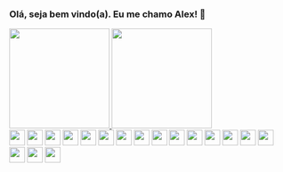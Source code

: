 ### Olá, seja bem vindo(a). Eu me chamo Alex! 👋

<div>
  <a href="https://github.com/alexdeveloperbr">
    <img height="180em" src="https://github-readme-stats.vercel.app/api?username=alexdeveloperbr&theme=blue-green&show_icons=true&include_all_commits=true&count_private=true"/>
    <img height="180em" src="https://github-readme-stats.vercel.app/api/top-langs/?username=alexdeveloperbr&theme=blue-green&layout=compact&langs_count=12"/>
  </a>
</div>
<div>
  <img height="28em" src="https://img.shields.io/badge/Google_Play-414141?style=for-the-badge&logo=google-play&logoColor=white" />
  <img height="28em" src="https://img.shields.io/badge/App_Store-0D96F6?style=for-the-badge&logo=app-store&logoColor=white" />
  <img height="28em" src="https://img.shields.io/badge/LinkedIn-0077B5?style=for-the-badge&logo=linkedin&logoColor=white" />
  <img height="28em" src="https://img.shields.io/badge/HTML-239120?style=for-the-badge&logo=html5&logoColor=white" />
  <img height="28em" src="https://img.shields.io/badge/CSS-239120?&style=for-the-badge&logo=css3&logoColor=white" />
  <img height="28em" src="https://img.shields.io/badge/PHP-777BB4?style=for-the-badge&logo=php&logoColor=white" />
  <img height="28em" src="https://img.shields.io/badge/Swift-FA7343?style=for-the-badge&logo=swift&logoColor=white" />
  <img height="28em" src="https://img.shields.io/badge/Kotlin-0095D5?&style=for-the-badge&logo=kotlin&logoColor=white" />
  <img height="28em" src="https://img.shields.io/badge/Flutter-02569B?style=for-the-badge&logo=flutter&logoColor=white" />
  <img height="28em" src="https://img.shields.io/badge/MySQL-00000F?style=for-the-badge&logo=mysql&logoColor=white" />
  <img height="28em" src="https://img.shields.io/badge/PostgreSQL-316192?style=for-the-badge&logo=postgresql&logoColor=white" />
  <img height="28em" src="https://img.shields.io/badge/MongoDB-4EA94B?style=for-the-badge&logo=mongodb&logoColor=white" />
  <img height="28em" src="https://img.shields.io/badge/SQLite-07405E?style=for-the-badge&logo=sqlite&logoColor=white" />
  <img height="28em" src="https://img.shields.io/badge/Amazon_AWS-232F3E?style=for-the-badge&logo=amazon-aws&logoColor=white" />
  <img height="28em" src="https://img.shields.io/badge/Google_Cloud-4285F4?style=for-the-badge&logo=google-cloud&logoColor=white" />
  <img height="28em" src="https://img.shields.io/badge/Microsoft_Azure-0089D6?style=for-the-badge&logo=microsoft-azure&logoColor=white" />
  <img height="28em" src="https://aleen42.github.io/badges/src/photoshop.svg" />
  <img height="28em" src="http://ForTheBadge.com/images/badges/built-with-love.svg" />
</div>

